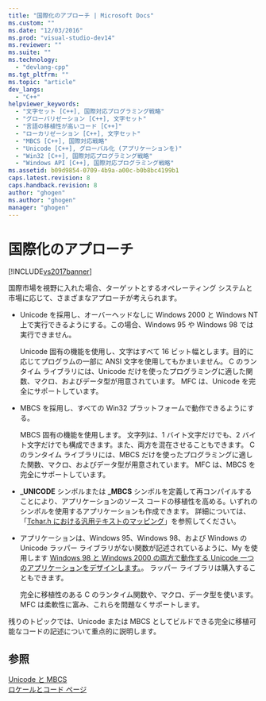 ```yaml
---
title: "国際化のアプローチ | Microsoft Docs"
ms.custom: ""
ms.date: "12/03/2016"
ms.prod: "visual-studio-dev14"
ms.reviewer: ""
ms.suite: ""
ms.technology: 
  - "devlang-cpp"
ms.tgt_pltfrm: ""
ms.topic: "article"
dev_langs: 
  - "C++"
helpviewer_keywords: 
  - "文字セット [C++], 国際対応プログラミング戦略"
  - "グローバリゼーション [C++], 文字セット"
  - "言語の移植性が高いコード [C++]"
  - "ローカリゼーション [C++], 文字セット"
  - "MBCS [C++], 国際対応戦略"
  - "Unicode [C++], グローバル化 (アプリケーションを)"
  - "Win32 [C++], 国際対応プログラミング戦略"
  - "Windows API [C++], 国際対応プログラミング戦略"
ms.assetid: b09d9854-0709-4b9a-a00c-b0b8bc4199b1
caps.latest.revision: 8
caps.handback.revision: 8
author: "ghogen"
ms.author: "ghogen"
manager: "ghogen"
---
```

# 国際化のアプローチ
[!INCLUDE[vs2017banner](../assembler/inline/includes/vs2017banner.md)]

国際市場を視野に入れた場合、ターゲットとするオペレーティング システムと市場に応じて、さまざまなアプローチが考えられます。  
  
-   Unicode を採用し、オーバーヘッドなしに Windows 2000 と Windows NT 上で実行できるようにする。この場合、Windows 95 や Windows 98 では実行できません。  
  
     Unicode 固有の機能を使用し、文字はすべて 16 ビット幅とします。目的に応じてプログラムの一部に ANSI 文字を使用してもかまいません。  C のランタイム ライブラリには、Unicode だけを使ったプログラミングに適した関数、マクロ、およびデータ型が用意されています。  MFC は、Unicode を完全にサポートしています。  
  
-   MBCS を採用し、すべての Win32 プラットフォームで動作できるようにする。  
  
     MBCS 固有の機能を使用します。  文字列は、1 バイト文字だけでも、2 バイト文字だけでも構成できます。また、両方を混在させることもできます。  C のランタイム ライブラリには、MBCS だけを使ったプログラミングに適した関数、マクロ、およびデータ型が用意されています。  MFC は、MBCS を完全にサポートしています。  
  
-   **\_UNICODE** シンボルまたは **\_MBCS** シンボルを定義して再コンパイルすることにより、アプリケーションのソース コードの移植性を高める。いずれのシンボルを使用するアプリケーションも作成できます。  詳細については、「[Tchar.h における汎用テキストのマッピング](../Topic/Generic-Text%20Mappings%20in%20Tchar.h.md)」を参照してください。  
  
-   アプリケーションは、Windows 95、Windows 98、および Windows の Unicode ラッパー ライブラリがない関数が記述されているように、My を使用します [Windows 98 と Windows 2000 の両方で動作する Unicode 一つのアプリケーションをデザインします。](http://go.microsoft.com/fwlink/p/?LinkId=250770)。  ラッパー ライブラリは購入することもできます。  
  
     完全に移植性のある C のランタイム関数や、マクロ、データ型を使います。  MFC は柔軟性に富み、これらを問題なくサポートします。  
  
 残りのトピックでは、Unicode または MBCS としてビルドできる完全に移植可能なコードの記述について重点的に説明します。  
  
## 参照  
 [Unicode と MBCS](../text/unicode-and-mbcs.md)   
 [ロケールとコード ページ](../text/locales-and-code-pages.md)